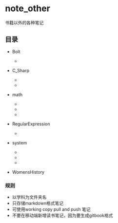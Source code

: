 # note_other
书籍以外的各种笔记

## 目录

- Bolt

  - [bolt]: https://8ku.github.io/note_other/bolt/bolt
    [ Unit_note ]:https://8ku.github.io/note_other/bolt/Unit_note

- C_Sharp

  - [C_Sharp]:https://8ku.github.io/note_other/C_Sharp/C_Sharp

  - [Unity_C_Sharp]:https://8ku.github.io/note_other/C_Sharp/Unity_C_Sharp

- math

  - [markdown里打数学公式的方法]:https://8ku.github.io/note_other/math/markdown里打数学公式的方法

  - [markdown里打数学公式的方法]: https://8ku.github.io/note_other/math/贝叶斯推断

  - [数学符号表]: https://8ku.github.io/note_other/math/数学符号表

- RegularExpression

  - [正则表达式]: https://8ku.github.io/note_other/RegularExpression/正则表达式

- system

  - [数学符号表]: https://8ku.github.io/note_other/system/Linux

  - [Mac]: https://8ku.github.io/note_other/system/Mac

  - [Windows]: https://8ku.github.io/note_other/system/Windows

- WomensHistory

  







### 规则

- 以学科为文件夹名
- 只存储markdown格式笔记
- 可使用working copy pull and push 笔记
- 不要在移动端新增读书笔记，因为要生成gitbook格式

